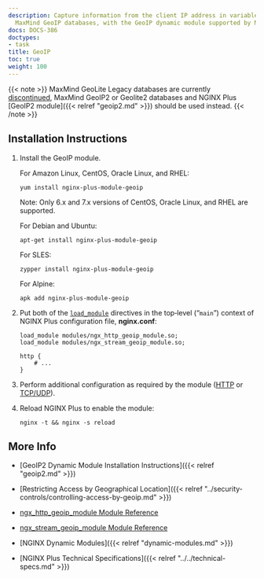 ```yaml
---
description: Capture information from the client IP address in variables, using the
  MaxMind GeoIP databases, with the GeoIP dynamic module supported by NGINX, Inc.
docs: DOCS-386
doctypes:
- task
title: GeoIP
toc: true
weight: 100
---
```


{{< note >}} MaxMind GeoLite Legacy databases are currently [discontinued](https://blog.maxmind.com/2018/01/discontinuation-of-the-geolite-legacy-databases), MaxMind GeoIP2 or Geolite2 databases and NGINX Plus [GeoIP2 module]({{< relref "geoip2.md" >}}) should be used instead. {{< /note >}}


<span id="install"></span>
## Installation Instructions

1. Install the GeoIP module.

   For Amazon Linux, CentOS, Oracle Linux, and RHEL:
   
   ```shell
   yum install nginx-plus-module-geoip
   ```
   Note: Only 6.x and 7.x versions of CentOS, Oracle Linux, and RHEL are supported.


   For Debian and Ubuntu:
   
   ```shell
   apt-get install nginx-plus-module-geoip
   ```

   For SLES:
   
   ```shell
   zypper install nginx-plus-module-geoip
   ```
   For Alpine:

   ```shell
   apk add nginx-plus-module-geoip
   ```

2. Put both of the [`load_module`](https://nginx.org/en/docs/ngx_core_module.html#load_module) directives in the top‑level (“`main`”) context of NGINX Plus configuration file, **nginx.conf**:

   ```nginx
   load_module modules/ngx_http_geoip_module.so;
   load_module modules/ngx_stream_geoip_module.so;

   http {
       # ...
   }
   ```

3. Perform additional configuration as required by the module ([HTTP](https://nginx.org/en/docs/http/ngx_http_geoip_module.html) or [TCP/UDP](https://nginx.org/en/docs/stream/ngx_stream_geoip_module.html)).

4. Reload NGINX Plus to enable the module:

   ```shell
   nginx -t && nginx -s reload
   ```

<span id="info"></span>
## More Info

* [GeoIP2 Dynamic Module Installation Instructions]({{< relref "geoip2.md" >}})

* [Restricting Access by Geographical Location]({{< relref "../security-controls/controlling-access-by-geoip.md" >}})

* [ngx_http_geoip_module Module Reference](https://nginx.org/en/docs/http/ngx_http_geoip_module.html)

* [ngx_stream_geoip_module Module Reference](https://nginx.org/en/docs/stream/ngx_stream_geoip_module.html)

* [NGINX Dynamic Modules]({{< relref "dynamic-modules.md" >}})

* [NGINX Plus Technical Specifications]({{< relref "../../technical-specs.md" >}})
